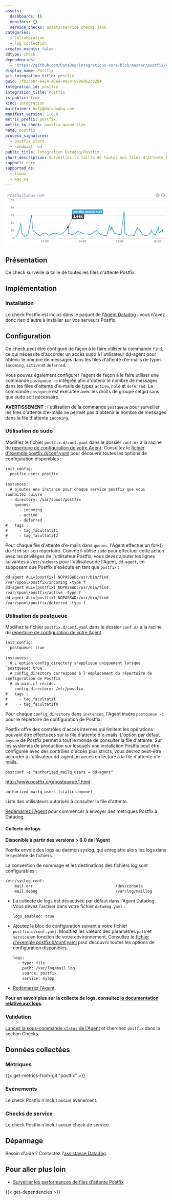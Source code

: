 ```yaml
---
assets:
  dashboards: {}
  monitors: {}
  service_checks: assets/service_checks.json
categories:
  - Collaboration
  - log collection
creates_events: false
ddtype: check
dependencies:
  - 'https://github.com/DataDog/integrations-core/blob/master/postfix/README.md'
display_name: Postfix
git_integration_title: postfix
guid: 7f03c5b7-ee54-466e-8854-5896d62c82b4
integration_id: postfix
integration_title: Postfix
is_public: true
kind: integration
maintainer: help@datadoghq.com
manifest_version: 1.0.0
metric_prefix: postfix.
metric_to_check: postfix.queue.size
name: postfix
process_signatures:
  - postfix start
  - sendmail -bd
public_title: Intégration Datadog/Postfix
short_description: Surveillez la taille de toutes vos files d'attente Postfix.
support: core
supported_os:
  - linux
  - mac_os
---
```

![Graphique Postfix][1]

## Présentation

Ce check surveille la taille de toutes les files d'attente Postfix.

## Implémentation
### Installation

Le check Postfix est inclus dans le paquet de l'[Agent Datadog][2] : vous n'avez donc rien d'autre à installer sur vos serveurs Postfix.

## Configuration
Ce check peut être configuré de façon à le faire utiliser la commande `find`, ce qui nécessite d'accorder un accès sudo à l'utilisateur dd-agent pour obtenir le nombre de messages dans les files d'attente d'e-mails de types `incoming`, `active` et `deferred`.

Vous pouvez également configurer l'agent de façon à le faire utiliser une commande `postqueue -p` intégrée afin d'obtenir le nombre de messages dans les files d'attente d'e-mails de types `active`, `hold` et `deferred`. La commande `postqueue` est exécutée avec les droits de groupe setgid sans que sudo soit nécessaire.

**AVERTISSEMENT** : l'utilisation de la commande `postqueue` pour surveiller les files d'attente d'e-mails ne permet pas d'obtenir le nombre de messages dans la file d'attente `incoming`.

### Utilisation de sudo
Modifiez le fichier `postfix.d/conf.yaml` dans le dossier `conf.d/` à la racine du [répertoire de configuration de votre Agent][3]. Consultez le [fichier d'exemple postfix.d/conf.yaml][4] pour découvrir toutes les options de configuration disponibles :

```
init_config:
  postfix_user: postfix

instances:
  # ajoutez une instance pour chaque service postfix que vous souhaitez suivre
  - directory: /var/spool/postfix
    queues:
      - incoming
      - active
      - deferred
#   tags :
#     - tag_facultatif1
#     - tag_facultatif2
```

Pour chaque file d'attente d'e-mails dans `queues`, l'Agent effectue un fork() du `find` sur son répertoire.
Comme il utilise `sudo` pour effectuer cette action avec les privilèges de l'utilisateur Postfix, vous devez
ajouter les lignes suivantes à `/etc/sudoers` pour l'utilisateur de l'Agent, `dd-agent`,
en supposant que Postfix s'exécute en tant que `postfix` :
```
dd-agent ALL=(postfix) NOPASSWD:/usr/bin/find /var/spool/postfix/incoming -type f
dd-agent ALL=(postfix) NOPASSWD:/usr/bin/find /var/spool/postfix/active -type f
dd-agent ALL=(postfix) NOPASSWD:/usr/bin/find /var/spool/postfix/deferred -type f
```

### Utilisation de postqueue
Modifiez le fichier `postfix.d/conf.yaml` dans le dossier `conf.d/` à la racine du [répertoire de configuration de votre Agent][3] :

```
init_config:
  postqueue: true

instances:
  # L'option config_directory s'applique uniquement lorsque `postqueue: true`.
  # config_directory correspond à l'emplacement du répertoire de configuration de Postfix
  # où main.cf réside.
  - config_directory: /etc/postfix
#   tags :
#     - tag_facultatif
#     - tag_facultatif0
```
Pour chaque `config_directory` dans `instances`, l'Agent insère `postqueue -c` pour le répertoire de configuration de Postfix.

Postfix offre des contrôles d'accès internes qui limitent les opérations pouvant être effectuées sur la file d'attente d'e-mails. L'option par défaut `anyone` de Postfix permet à tout le monde de consulter la file d'attente. Sur les systèmes de production sur lesquels une installation Postfix peut être configurée avec des contrôles d'accès plus stricts, vous devrez peut-être accorder à l'utilisateur dd-agent un accès en lecture à la file d'attente d'e-mails.

```
postconf -e "authorized_mailq_users = dd-agent"
```
http://www.postfix.org/postqueue.1.html
```
authorized_mailq_users (static:anyone)
```
Liste des utilisateurs autorisés à consulter la file d'attente.

[Redémarrez l'Agent][5] pour commencer à envoyer des métriques Postfix à Datadog.

#### Collecte de logs

**Disponible à partir des versions > 6.0 de l'Agent**

Postfix envoie des logs au daemon syslog, qui enregistre alors les logs dans le système de fichiers.

La convention de nommage et les destinations des fichiers log sont configurables :

```
/etc/syslog.conf:
    mail.err                                    /dev/console
    mail.debug                                  /var/log/maillog
```


* La collecte de logs est désactivée par défaut dans l'Agent Datadog. Vous devez l'activer dans votre fichier `datadog.yaml` :

  ```
  logs_enabled: true
  ```

* Ajoutez le bloc de configuration suivant à votre fichier `postfix.d/conf.yaml`. Modifiez les valeurs des paramètres `path` et `service` en fonction de votre environnement. Consultez le [fichier d'exemple postfix.d/conf.yaml][5] pour découvrir toutes les options de configuration disponibles.

  ```
  logs:
    - type: file
      path: /var/log/mail.log
      source: postfix
      service: myapp
  ```

* [Redémarrez l'Agent][6].

**Pour en savoir plus sur la collecte de logs, consultez [la documentation relative aux logs][7].**


### Validation

[Lancez la sous-commande `status` de l'Agent][8] et cherchez `postfix` dans la section Checks.

## Données collectées
### Métriques
{{< get-metrics-from-git "postfix" >}}


### Événements
Le check Postfix n'inclut aucun événement.

### Checks de service
Le check Postfix n'inclut aucun check de service.

## Dépannage
Besoin d'aide ? Contactez l'[assistance Datadog][10].

## Pour aller plus loin

* [Surveiller les performances de files d'attente Postfix][6]


[1]: https://raw.githubusercontent.com/DataDog/integrations-core/master/postfix/images/postfixgraph.png
[2]: https://app.datadoghq.com/account/settings#agent
[3]: https://docs.datadoghq.com/fr/agent/guide/agent-configuration-files/?tab=agentv6#agent-configuration-directory
[4]: https://github.com/DataDog/integrations-core/blob/master/postfix/datadog_checks/postfix/data/conf.yaml.example
[5]: https://docs.datadoghq.com/fr/agent/guide/agent-commands/?tab=agentv6#start-stop-and-restart-the-agent
[6]: https://www.datadoghq.com/blog/monitor-postfix-queues
[7]: https://docs.datadoghq.com/fr/logs
[8]: https://docs.datadoghq.com/fr/agent/guide/agent-commands/?tab=agentv6#agent-status-and-information
[9]: https://github.com/DataDog/integrations-core/blob/master/postfix/metadata.csv
[10]: https://docs.datadoghq.com/fr/help


{{< get-dependencies >}}